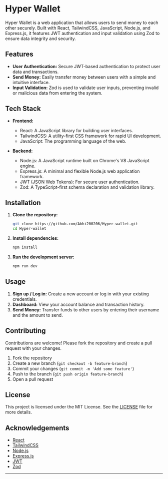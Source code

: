 # Hyper Wallet

Hyper Wallet is a web application that allows users to send money to each other securely. Built with React, TailwindCSS, JavaScript, Node.js, and Express.js, it features JWT authentication and input validation using Zod to ensure data integrity and security.

## Features

- **User Authentication:** Secure JWT-based authentication to protect user data and transactions.
- **Send Money:** Easily transfer money between users with a simple and intuitive interface.
- **Input Validation:** Zod is used to validate user inputs, preventing invalid or malicious data from entering the system.

## Tech Stack

- **Frontend:**
  - React: A JavaScript library for building user interfaces.
  - TailwindCSS: A utility-first CSS framework for rapid UI development.
  - JavaScript: The programming language of the web.

- **Backend:**
  - Node.js: A JavaScript runtime built on Chrome's V8 JavaScript engine.
  - Express.js: A minimal and flexible Node.js web application framework.
  - JWT (JSON Web Tokens): For secure user authentication.
  - Zod: A TypeScript-first schema declaration and validation library.

## Installation

1. **Clone the repository:**
   ```bash
   git clone https://github.com/Abhi200206/Hyper-wallet.git
   cd Hyper-wallet
   ```

2. **Install dependencies:**
   ```bash
   npm install
   ```

3. **Run the development server:**
   ```bash
   npm run dev
   ```

## Usage

1. **Sign up / Log in:** Create a new account or log in with your existing credentials.
2. **Dashboard:** View your account balance and transaction history.
3. **Send Money:** Transfer funds to other users by entering their username and the amount to send.

## Contributing

Contributions are welcome! Please fork the repository and create a pull request with your changes.

1. Fork the repository
2. Create a new branch (`git checkout -b feature-branch`)
3. Commit your changes (`git commit -m 'Add some feature'`)
4. Push to the branch (`git push origin feature-branch`)
5. Open a pull request

## License

This project is licensed under the MIT License. See the [LICENSE](LICENSE) file for more details.

## Acknowledgements

- [React](https://reactjs.org/)
- [TailwindCSS](https://tailwindcss.com/)
- [Node.js](https://nodejs.org/)
- [Express.js](https://expressjs.com/)
- [JWT](https://jwt.io/)
- [Zod](https://github.com/colinhacks/zod)

---

